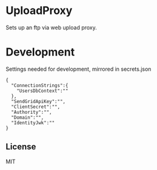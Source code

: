 # UploadProxy
Sets up an ftp via web upload proxy.

# Development
Settings needed for development, mirrored in secrets.json
```
{  
  "ConnectionStrings":{
    "UsersDbContext":""
  },
  "SendGridApiKey":"",
  "ClientSecret":"",
  "Authority":"",
  "Domain":"",
  "IdentityJwk":""
}
```

License
----
MIT